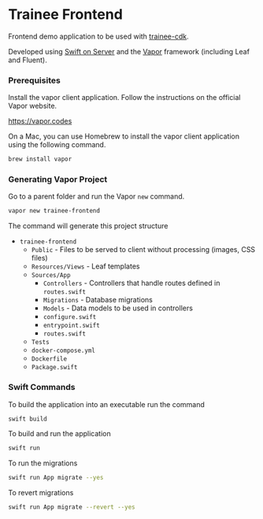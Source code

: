 # Trainee Frontend

Frontend demo application to be used with [trainee-cdk](https://github.com/lucisuta/trainee-cdk).

Developed using [Swift on Server](https://github.com/swift-server)
and the [Vapor](https://github.com/vapor) framework (including Leaf and Fluent).

### Prerequisites

Install the vapor client application. Follow the instructions on
the official Vapor website.

https://vapor.codes

On a Mac, you can use Homebrew to install the vapor client application
using the following command.

```sh
brew install vapor
```

### Generating Vapor Project

Go to a parent folder and run the Vapor `new` command.

```sh
vapor new trainee-frontend
```

The command will generate this project structure

* `trainee-frontend`
	* `Public` - Files to be served to client without processing (images, CSS files)
	* `Resources/Views` - Leaf templates
	* `Sources/App`
		* `Controllers` - Controllers that handle routes defined in `routes.swift`
		* `Migrations` - Database migrations
		* `Models` - Data models to be used in controllers
		* `configure.swift`
		* `entrypoint.swift`
		* `routes.swift`
	* `Tests`
	* `docker-compose.yml`
	* `Dockerfile`
	* `Package.swift`

### Swift Commands

To build the application into an executable run the command

```sh
swift build 
```

To build and run the application

```sh
swift run
```

To run the migrations

```sh
swift run App migrate --yes
```

To revert migrations

```sh
swift run App migrate --revert --yes
```
